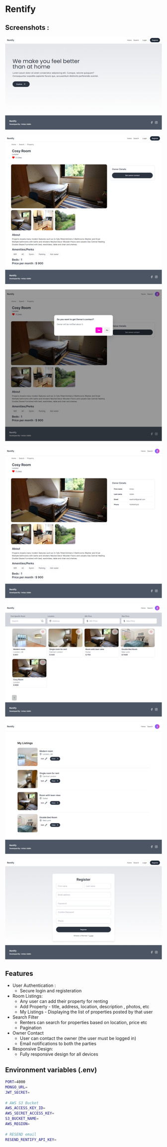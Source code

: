 # Rentify

## Screenshots :

![ss1](https://github.com/iuashrafi/rentify/blob/main/screenshots/ss1.png)

![ss2](https://github.com/iuashrafi/rentify/blob/main/screenshots/ss5.png)

![ss3](https://github.com/iuashrafi/rentify/blob/main/screenshots/ss6.png)

![ss4](https://github.com/iuashrafi/rentify/blob/main/screenshots/ss7.png)

![ss5](https://github.com/iuashrafi/rentify/blob/main/screenshots/ss8.png)

![ss6](https://github.com/iuashrafi/rentify/blob/main/screenshots/ss4.png)

![ss7](https://github.com/iuashrafi/rentify/blob/main/screenshots/ss2.png)

## Features

- User Authentication :
  - Secure login and registeration
- Room Listings:
  - Any user can add their property for renting
  - Add Property - title, address, location, description , photos, etc
  - My Listings - Displaying the list of properties posted by that user
- Search Filter
  - Renters can search for properties based on location, price etc
  - Pagination
- Owner Contact
  - User can contact the owner (the user must be logged in)
  - Email notifications to both the parties
- Responsive Design:
  - Fully responsive design for all devices

## Environment variables (.env)

```bash
PORT=4000
MONGO_URL=
JWT_SECRET=

# AWS S3 Bucket
AWS_ACCESS_KEY_ID=
AWS_SECRET_ACCESS_KEY=
S3_BUCKET_NAME=
AWS_REGION=

# RESEND email
RESEND_RENTIFY_API_KEY=
```
